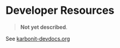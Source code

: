 # Developer Resources

> **Not yet described**. 

See [karbonit-devdocs.org](http://www.karbonit-devdocs.org)